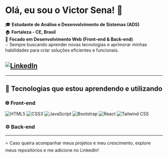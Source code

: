 # Olá, eu sou o Victor Sena! 👋

🎓 **Estudante de Análise e Desenvolvimento de Sistemas (ADS)**  
🏠 **Fortaleza - CE, Brasil**  
🌱 **Focado em Desenvolvimento Web (Front-end & Back-end)**  
💡 Sempre buscando aprender novas tecnologias e aprimorar minhas habilidades para criar soluções eficientes e funcionais.

[![LinkedIn](https://img.shields.io/badge/LinkedIn-0077B5?style=for-the-badge&logo=linkedin&logoColor=white)](https://www.linkedin.com/in/victor-sena-b39283291/)   
---
---

## 🚀 Tecnologias que estou aprendendo e utilizando

### 🌐 Front-end
![HTML5](https://img.shields.io/badge/HTML5-E34F26?style=for-the-badge&logo=html5&logoColor=white)
![CSS3](https://img.shields.io/badge/CSS3-1572B6?style=for-the-badge&logo=css3&logoColor=white)
![JavaScript](https://img.shields.io/badge/JavaScript-F7DF1E?style=for-the-badge&logo=javascript&logoColor=black)
![Bootstrap](https://img.shields.io/badge/Bootstrap-563D7C?style=for-the-badge&logo=bootstrap&logoColor=white)
![React](https://img.shields.io/badge/React-20232A?style=for-the-badge&logo=react&logoColor=61DAFB)
![Tailwind CSS](https://img.shields.io/badge/Tailwind_CSS-38B2AC?style=for-the-badge&logo=tailwind-css&logoColor=white)

### ⚙️ Back-end

---

⭐ Caso queira acompanhar meus projetos e meu crescimento, explore meus repositórios e me adicione no LinkedIn!
